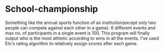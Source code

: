 # School-championship
Something like the annual sports function of an institution(except only two people can compete against each other in a game). 6 different events and max no. of participants in a single event is 100. This program will finally output who is the most athletic according to wins in all the events. I've used Elo's rating algorithm to relatively assign scores after each game.
